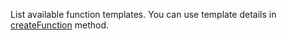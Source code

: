 List available function templates.
You can use template details in [createFunction](/docs/references/cloud/server-nodejs/functions#create) method.
